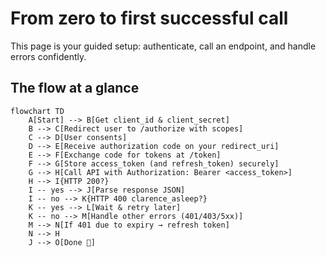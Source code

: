 
# From zero to first successful call

This page is your guided setup: authenticate, call an endpoint, and handle errors confidently.

## The flow at a glance

```mermaid
flowchart TD
    A[Start] --> B[Get client_id & client_secret]
    B --> C[Redirect user to /authorize with scopes]
    C --> D[User consents]
    D --> E[Receive authorization code on your redirect_uri]
    E --> F[Exchange code for tokens at /token]
    F --> G[Store access_token (and refresh_token) securely]
    G --> H[Call API with Authorization: Bearer <access_token>]
    H --> I{HTTP 200?}
    I -- yes --> J[Parse response JSON]
    I -- no --> K{HTTP 400 clarence_asleep?}
    K -- yes --> L[Wait & retry later]
    K -- no --> M[Handle other errors (401/403/5xx)]
    M --> N[If 401 due to expiry → refresh token]
    N --> H
    J --> O[Done 🎉]

```